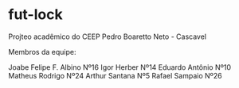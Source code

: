 # fut-lock

Projteo acadêmico do CEEP Pedro Boaretto Neto - Cascavel

Membros da equipe:

Joabe Felipe F. Albino Nº16
Igor Herber Nº14
Eduardo Antônio Nº10
Matheus Rodrigo Nº24
Arthur Santana Nº5
Rafael Sampaio Nº26
